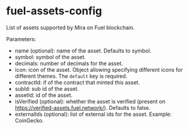# fuel-assets-config

List of assets supported by Mira on Fuel blockchain.

Parameters:

- name (optional): name of the asset. Defaults to symbol.
- symbol: symbol of the asset.
- decimals: number of decimals for the asset.
- icon: icon of the asset. Object allowing specifying different icons for different themes. The `default` key is
  required.
- contractId: if of the contract that minted this asset.
- subId: sub id of the asset.
- assetId: id of the asset.
- isVerified (optional): whether the asset is verified (present on https://verified-assets.fuel.network/). Defaults to
  false.
- externalIds (optional): list of external ids for the asset. Example: CoinGecko.
